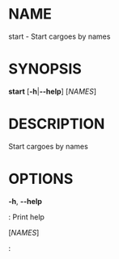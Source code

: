 # NAME

start - Start cargoes by names

# SYNOPSIS

**start** \[**-h**\|**\--help**\] \[*NAMES*\]

# DESCRIPTION

Start cargoes by names

# OPTIONS

**-h**, **\--help**

:   Print help

\[*NAMES*\]

:   
